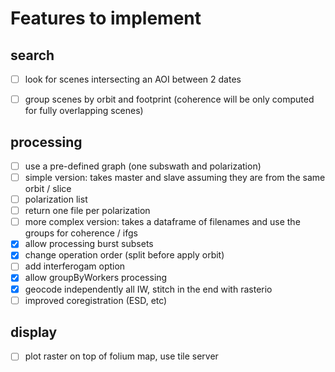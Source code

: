 # Features to implement

## search
- [ ] look for scenes intersecting an AOI between 2 dates
- [ ] group scenes by orbit and footprint (coherence will be only computed for fully overlapping scenes)


## processing
- [ ] use a pre-defined graph (one subswath and polarization)
- [ ] simple version: takes master and slave assuming they are from the same orbit / slice
- [ ] polarization list
- [ ] return one file per polarization
- [ ] more complex version: takes a dataframe of filenames and use the groups for coherence / ifgs
- [x] allow processing burst subsets
- [x] change operation order (split before apply orbit)
- [ ] add interferogam option
- [x] allow groupByWorkers processing
- [x] geocode independently all IW, stitch in the end with rasterio
- [ ] improved coregistration (ESD, etc)

## display

- [ ] plot raster on top of folium map, use tile server
